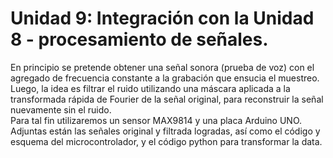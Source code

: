 # Unidad 9: Integración con la Unidad 8 - procesamiento de señales.
En principio se pretende obtener una señal sonora (prueba de voz) con el agregado de frecuencia constante a la grabación que ensucia el muestreo. <br>
Luego, la idea es filtrar el ruido utilizando una máscara aplicada a la transformada rápida de Fourier de la señal original, para reconstruir la señal nuevamente sin el ruido.<br>
Para tal fin utilizaremos un sensor MAX9814 y una placa Arduino UNO. <br>
Adjuntas están las señales original y filtrada logradas, así como el código y esquema del microcontrolador, y el código python para transformar la data.<br>